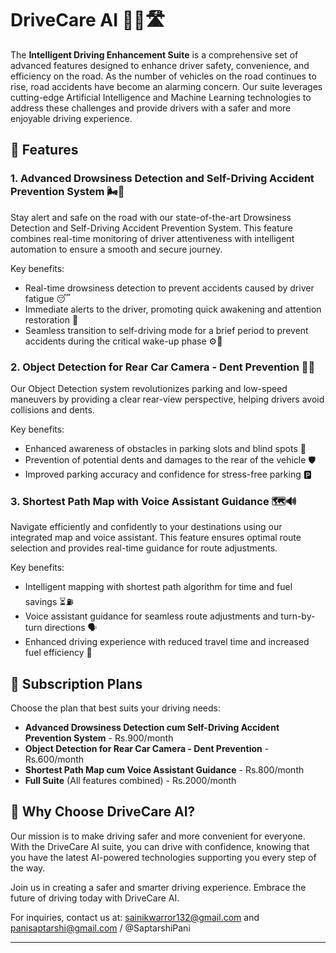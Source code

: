 # DriveCare AI 🚗💡🛣️

The **Intelligent Driving Enhancement Suite** is a comprehensive set of advanced features designed to enhance driver safety, convenience, and efficiency on the road. As the number of vehicles on the road continues to rise, road accidents have become an alarming concern. Our suite leverages cutting-edge Artificial Intelligence and Machine Learning technologies to address these challenges and provide drivers with a safer and more enjoyable driving experience.

## 🌟 Features

### 1. Advanced Drowsiness Detection and Self-Driving Accident Prevention System 🌬️🚫

Stay alert and safe on the road with our state-of-the-art Drowsiness Detection and Self-Driving Accident Prevention System. This feature combines real-time monitoring of driver attentiveness with intelligent automation to ensure a smooth and secure journey.

Key benefits:
- Real-time drowsiness detection to prevent accidents caused by driver fatigue 😴
- Immediate alerts to the driver, promoting quick awakening and attention restoration 🚨
- Seamless transition to self-driving mode for a brief period to prevent accidents during the critical wake-up phase ⚙️🚗

### 2. Object Detection for Rear Car Camera - Dent Prevention 📸🛑

Our Object Detection system revolutionizes parking and low-speed maneuvers by providing a clear rear-view perspective, helping drivers avoid collisions and dents.

Key benefits:
- Enhanced awareness of obstacles in parking slots and blind spots 📡
- Prevention of potential dents and damages to the rear of the vehicle 🛡️
- Improved parking accuracy and confidence for stress-free parking 🅿️

### 3. Shortest Path Map with Voice Assistant Guidance 🗺️🔊

Navigate efficiently and confidently to your destinations using our integrated map and voice assistant. This feature ensures optimal route selection and provides real-time guidance for route adjustments.

Key benefits:
- Intelligent mapping with shortest path algorithm for time and fuel savings ⏳⛽
- Voice assistant guidance for seamless route adjustments and turn-by-turn directions 🗣️
- Enhanced driving experience with reduced travel time and increased fuel efficiency 🚀

## 💼 Subscription Plans

Choose the plan that best suits your driving needs:

- **Advanced Drowsiness Detection cum Self-Driving Accident Prevention System** - Rs.900/month
- **Object Detection for Rear Car Camera - Dent Prevention** - Rs.600/month
- **Shortest Path Map cum Voice Assistant Guidance** - Rs.800/month
- **Full Suite** (All features combined) - Rs.2000/month

## 🚀 Why Choose DriveCare AI?

Our mission is to make driving safer and more convenient for everyone. With the DriveCare AI suite, you can drive with confidence, knowing that you have the latest AI-powered technologies supporting you every step of the way.

Join us in creating a safer and smarter driving experience. Embrace the future of driving today with DriveCare AI.

For inquiries, contact us at: sainikwarror132@gmail.com and panisaptarshi@gmail.com / @SaptarshiPani

---


